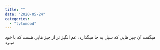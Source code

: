 ```yaml
---
title: ""
date: "2020-05-24"
categories: 
  - "tytomood"
---
```


میگفت آن چیز هایی که سیل به جا میگذارد ، غم انگیز تر از چیز هایی هست که با خود میبرد
